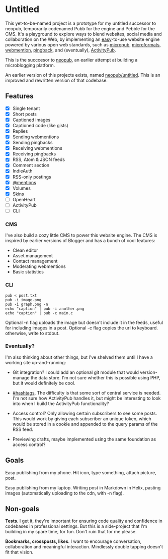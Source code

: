 # Untitled

This yet-to-be-named project is a prototype for my untitled successor to neopub, temporarily codenamed Pubb for the engine and Pebble for the CMS. It's a playground to explore ways to blend websites, social media and collaboration on the Web, by implementing an [easy](https://gilest.org/indie-easy.html)-to-use website engine powered by various open web standards, such as [micropub](https://www.w3.org/TR/micropub/), [microformats](https://microformats.org/), [webmention](https://www.w3.org/TR/webmention/), [pingback](https://en.wikipedia.org/wiki/Pingback), and (eventually), [ActivityPub](https://www.w3.org/TR/activitypub/).

This is the succcesor to [neopub](https://git.dupunkto.org/neopub), an earlier attempt at building a microblogging platform.

An earlier version of this projects exists, named [neopub/untitled](https://git.dupunkto.org/neopub/untitled). This is an improved and rewritten version of that codebase.

## Features

- [x] Single tenant
- [x] Short posts
- [x] Captioned images
- [x] Captioned code (like gists)
- [x] Replies
- [x] Sending webmentions
- [x] Sending pingbacks
- [x] Receiving webmentions
- [x] Receiving pingbacks
- [x] RSS, Atom & JSON feeds
- [x] Comment section
- [x] IndieAuth
- [x] RSS-only postings
- [x] [@mentions](https://roblog.nl/blog/mentions)
- [x] Volumes
- [x] Skins
- [ ] OpenHeart
- [ ] ActivityPub
- [ ] CLI

### CMS

I've also build a cozy little CMS to power this website engine. The CMS is inspired by earlier versions of Blogger and has a bunch of cool features:

- Clean editor
- Asset management
- Contact management
- Moderating webmentions
- Basic statistics

### CLI

    pub < post.txt
    pub -i image.png
    pub -i graph.png -n
    echo "caption" | pub -i another.png
    echo "caption" | pub -c main.c

Optional -n flag uploads the image but doesn't include it in the feeds, useful for including images in a post.
Optional -c flag copies the url to keyboard. otherwise, write to stdout.

### Eventually?

I'm also thinking about other things, but I've shelved them until I have a working site up-and-running:

- Git integration? I could add an optional git module that would version-manage the data store. I'm not sure whether this is possible using PHP, but it would definitely be cool.

- [#hashtags](https://personal-web.org). The difficulty is that some sort of central service is needed. I'm not sure how ActivityPub handles it, but might be interesting to look into when I build the ActivityPub functionality?

- Access control? Only allowing certain subscribers to see some posts. This would work by giving each subscriber an unique token, which would be stored in a cookie and appended to the query params of the RSS feed.

- Previewing drafts, maybe implemented using the same foundation as access control?

## Goals

Easy publishing from my phone. Hit icon, type something, attach picture, post.

Easy publishing from my laptop. Writing post in Markdown in Helix, pasting
images (automatically uploading to the cdn, with -n flag).

## Non-goals

**Tests**. I get it, they're important for ensuring code quality and confidence in codebases in professional settings. But this is a side-project that I'm building in my spare time, for fun. Don't ruin that for me please.

**Bookmarks, crossposts, likes**. I want to encourage conversation, collaboration and meaningful interaction. Mindlessly double tapping doesn't fit that vision.
